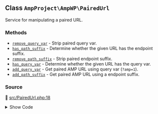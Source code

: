 ## Class `AmpProject\AmpWP\PairedUrl`

Service for manipulating a paired URL.

### Methods

* [`remove_query_var`](../method/PairedUrl/remove_query_var.md) - Strip paired query var.
* [`has_path_suffix`](../method/PairedUrl/has_path_suffix.md) - Determine whether the given URL has the endpoint suffix.
* [`remove_path_suffix`](../method/PairedUrl/remove_path_suffix.md) - Strip paired endpoint suffix.
* [`has_query_var`](../method/PairedUrl/has_query_var.md) - Determine whether the given URL has the query var.
* [`add_query_var`](../method/PairedUrl/add_query_var.md) - Get paired AMP URL using query var (`?amp=1`).
* [`add_path_suffix`](../method/PairedUrl/add_path_suffix.md) - Get paired AMP URL using a endpoint suffix.
### Source

:link: [src/PairedUrl.php:18](/src/PairedUrl.php#L18-L148)

<details>
<summary>Show Code</summary>

```php
final class PairedUrl implements Service {

	/**
	 * Strip paired query var.
	 *
	 * @param string $url URL (or REQUEST_URI).
	 * @return string URL.
	 */
	public function remove_query_var( $url ) {
		$url = remove_query_arg( amp_get_slug(), $url );
		$url = str_replace( '?#', '#', $url ); // See <https://core.trac.wordpress.org/ticket/44499>.
		return $url;
	}

	/**
	 * Determine whether the given URL has the endpoint suffix.
	 *
	 * @param string $url URL (or REQUEST_URI).
	 * @return bool Has endpoint suffix.
	 */
	public function has_path_suffix( $url ) {
		$path    = wp_parse_url( $url, PHP_URL_PATH );
		$pattern = sprintf(
			':/%s/?$:',
			preg_quote( amp_get_slug(), ':' )
		);

		return (bool) preg_match( $pattern, $path );
	}

	/**
	 * Strip paired endpoint suffix.
	 *
	 * @param string $url URL (or REQUEST_URI).
	 * @return string URL.
	 */
	public function remove_path_suffix( $url ) {
		return preg_replace(
			sprintf(
				':/%s(?=/?(\?|#|$)):',
				preg_quote( amp_get_slug(), ':' )
			),
			'',
			$url
		);
	}

	/**
	 * Determine whether the given URL has the query var.
	 *
	 * @param string $url URL (or REQUEST_URI).
	 * @return bool Has query var.
	 */
	public function has_query_var( $url ) {
		$parsed_url = wp_parse_url( $url );
		if ( ! empty( $parsed_url['query'] ) ) {
			$query_vars = [];
			wp_parse_str( $parsed_url['query'], $query_vars );
			if ( isset( $query_vars[ amp_get_slug() ] ) ) {
				return true;
			}
		}
		return false;
	}

	/**
	 * Get paired AMP URL using query var (`?amp=1`).
	 *
	 * @param string $url   URL (or REQUEST_URI).
	 * @param string $value Value. Defaults to 1.
	 * @return string AMP URL.
	 */
	public function add_query_var( $url, $value = '1' ) {
		return add_query_arg( amp_get_slug(), $value, $url );
	}

	/**
	 * Get paired AMP URL using a endpoint suffix.
	 *
	 * @todo The URL parsing and serialization logic here should ideally be put into a reusable class.
	 *
	 * @param string $url URL (or REQUEST_URI).
	 * @return string AMP URL.
	 */
	public function add_path_suffix( $url ) {
		$url = $this->remove_path_suffix( $url );

		$parsed_url = wp_parse_url( $url );
		if ( false === $parsed_url ) {
			$parsed_url = [];
		}

		$parsed_url = array_merge(
			wp_parse_url( home_url( '/' ) ),
			$parsed_url
		);

		if ( empty( $parsed_url['scheme'] ) ) {
			$parsed_url['scheme'] = is_ssl() ? 'https' : 'http';
		}
		if ( empty( $parsed_url['host'] ) ) {
			// phpcs:ignore WordPress.Security.ValidatedSanitizedInput.InputNotSanitized
			$parsed_url['host'] = ! empty( $_SERVER['HTTP_HOST'] ) ? wp_unslash( $_SERVER['HTTP_HOST'] ) : 'localhost';
		}

		$parsed_url['path']  = trailingslashit( $parsed_url['path'] );
		$parsed_url['path'] .= user_trailingslashit( amp_get_slug(), 'amp' );

		$amp_url = $parsed_url['scheme'] . '://';
		if ( ! empty( $parsed_url['user'] ) ) {
			$amp_url .= $parsed_url['user'];
			if ( ! empty( $parsed_url['pass'] ) ) {
				$amp_url .= ':' . $parsed_url['pass'];
			}
			$amp_url .= '@';
		}
		$amp_url .= $parsed_url['host'];
		if ( ! empty( $parsed_url['port'] ) ) {
			$amp_url .= ':' . $parsed_url['port'];
		}
		$amp_url .= $parsed_url['path'];
		if ( ! empty( $parsed_url['query'] ) ) {
			$amp_url .= '?' . $parsed_url['query'];
		}
		if ( ! empty( $parsed_url['fragment'] ) ) {
			$amp_url .= '#' . $parsed_url['fragment'];
		}

		return $amp_url;
	}
}
```

</details>

